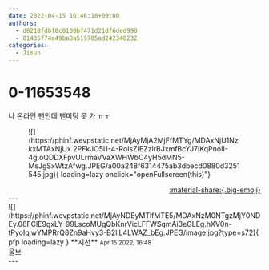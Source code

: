 ```yaml
---
date: 2022-04-15 16:46:18+09:00
authors:
  - d8218fdbf8c0100bf471d21df6ded990
  - 01435f74a49ba8a519705ad242348232
categories:
  - Jisun
---
```


# 0-11653548

<div class="post-container" markdown="1">
<div class="content-container md-sidebar__scrollwrap" markdown="1">

나 온라인 팬인데 팬미팅 못 가 ㅠㅜ
<figure markdown="1">
![](https://phinf.wevpstatic.net/MjAyMjA2MjFfMTYg/MDAxNjU1NzkxMTAxNjUx.2PFkJO5l1-4-RoIsZIEZzlrBJxmfBcYJ7lKqPnoII-4g.oQDDXFpvULrmaVVaXWHWbC4yH5dMN5-MsJgSxWtzAfwg.JPEG/a00a248f6314475ab3dbecd0880d3251545.jpg){ loading=lazy onclick="openFullscreen(this)"}
</figure>


</div>
</div>

<div style="text-align: right;" markdown="1">
<a href="https://weverse.io/fromis9/fanpost/0-11653548" style="text-align: right;">:material-share:{.big-emoji}</a>
</div>
---

<div class="comments-container md-sidebar__scrollwrap" markdown="1">
<div class="comment" markdown="1">
<div class='id-container' markdown="1">
![](https://phinf.wevpstatic.net/MjAyNDEyMTlfMTE5/MDAxNzM0NTgzMjY0NDEy.08FClE9gxLY-99LscoMUgQbKnrVicLFFWSqmAi3eGLEg.hXV0n-tPyoIqjwYMPRrQ8Zn9aHvy3-B2llL4LWAZ_bEg.JPEG/image.jpg?type=s72){ pfp loading=lazy }
**<span class="artist">지선</span>** <small>Apr 15 2022, 16:48</small><br>
</div>
<div class='comment-body' markdown="1">
울보
</div>
</div>
</div>
---
